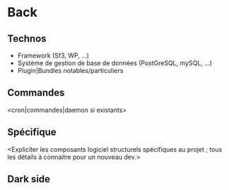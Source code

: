 # Back
## Technos

- Framework (Sf3, WP, ...)
- Système de gestion de base de données (PostGreSQL, mySQL, ...)
- Plugin|Bundles notables/particuliers

## Commandes

<cron|commandes|daemon si existants>

## Spécifique

<Expliciter les composants logiciel structurels spécifiques au projet ; tous les détails à connaitre pour un nouveau dev.>

## Dark side

<Lister les cacas du projet>
